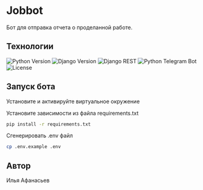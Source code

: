 # Jobbot

Бот для отправка отчета о проделанной работе.

## Технологии

![Python Version](https://img.shields.io/badge/python-3.9.10-blue.svg)
![Django Version](https://img.shields.io/badge/django-4.2.3-green.svg)
![Django REST](https://img.shields.io/badge/django%20rest%20framework-3.14-red.svg)
![Python Telegram Bot](https://img.shields.io/badge/python--telegram--bot-13.7-blueviolet.svg)
![License](https://img.shields.io/badge/license-BSD_3-Clause-blue.svg)


## Запуск бота

Установите и активируйте виртуальное окружение

Установите зависимости из файла requirements.txt

```bash
pip install -r requirements.txt
```

Cгенерировать .env файл

```bash
cp .env.example .env
```

## Автор

Илья Афанасьев
